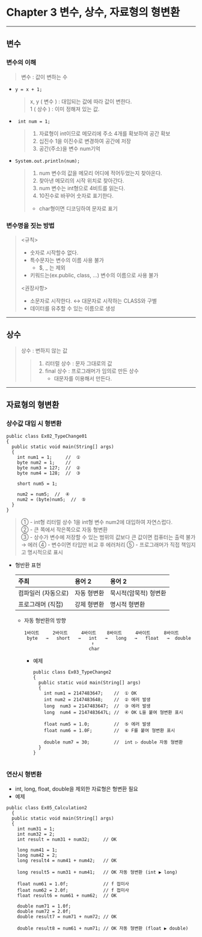 # Chapter 3 변수, 상수, 자료형의 형변환
___

##  변수

 ### 변수의 이해
> 변수 : 값이 변하는 수

+ ``` y = x + 1; ```
     > x, y ( 변수 ) : 대입되는 값에 따라 값이 변한다.  
      1 ( 상수 ) : 이미 정해져 있는 값.

+ `` int num = 1;``  
    > 1. 자료형이 int이므로 메모리에 주소 4개를 확보하여 공간 확보  
    > 2. 십진수 1을 이진수로 변경하여 공간에 저장
    > 3. 공간(주소)을 변수 num기억

+ ```System.out.println(num);```
  > 1. num 변수의 값을 메모리 어디에 적어두었는지 찾아온다.  
  > 2. 찾아낸 메모리의 시작 위치로 찾아간다.
  > 3. num 변수는 int형으로 4비트를 읽는다.
  > 4. 10진수로 바꾸어 숫자로 표기한다.
  >   + char형이면 디코딩하여 문자로 표기

### 변수명을 짓는 방법
  > <규칙>
  > + 숫자로 시작할수 없다.
  > + 특수문자는 변수의 이름 사용 불가
  >     + $, _ 는 제외
  > + 키워드는(ex.public, class, ...) 변수의 이름으로 사용 불가
  > 
  > <권장사항>
  > + 소문자로 시작한다. ↔ 대문자로 시작하는 CLASS와 구별
  > + 데이터를 유추할 수 있는 이름으로 생성

---
## 상수
> 상수 : 변하지 않는 값
>>   1. 리터럴 상수 : 문자 그대로의 값  
>>   2. final 상수 : 프로그래머가 임의로 만든 상수
>>      + 대문자를 이용해서 만든다.

---

## 자료형의 형변환
### 상수값 대입 시 형변환
```
public class Ex02_TypeChange01
{
  public static void main(String[] args)
  {
    int num1 = 1;     //  ①
    byte num2 = 1;    //  
    byte num3 = 127;  //  ②
    byte num4 = 128;  //  ③
    
    short num5 = 1;
    
    num2 = num5;  //  ④
    num2 = (byte)num5;  //  ⑤
  } 
}
```
> ① - int형 리터럴 상수 1을 int형 변수 num2에 대입하여 자연스럽다.  
> ② - 큰 쪽에서 작은쪽으로 자동 형변환  
> ③ - 상수가 변수에 저장할 수 있는 범위의 값보다 큰 값이면 컴퓨터는 출력 불가 → 에러
> ④ - 변수이면 타입만 비교 후 에러처리
> ⑤ - 프로그래머가 직접 책임지고 명시적으로 표시

+ 형반환 표현

    | 주최          | 용어 2   | 용어 2         |
    |:------------|:-------|:-------------|
    | 컴파일러 (자동으로) | 자동 형변환 | 묵시적(암묵적) 형변환 |
    | 프로그래머 (직접)  | 강제 형변환 | 명시적 형변환      |
  + 자동 형반환의 방향  
    ```plaintext
    1바이트     2바이트     4바이트    8바이트     4바이트     8바이트  
     byte   →   short   →   int   →   long   →   float   →  double 
                             ↑
                            char
    ```
    - 예제
      ```
      public class Ex03_TypeChange2
      {
        public static void main(String[] args)
        {
          int num1 = 2147483647;    //  ① OK
          int num2 = 2147483648;    //  ② 에러 발생
          long  num3 = 2147483647;  //  ③ 에러 발생
          long  num4 = 2147483647L; //  ④ OK L을 붙여 형변환 표시
    
          float num5 = 1.0;         //  ⑤ 에러 발생
          float num6 = 1.0F;        //  ⑥ F를 붙여 형변환 표시
    
          double num7 = 30;         //  int ▷ double 자동 형변환
        }
      }
      

### 연산시 형변환

- int, long, float, double을 제외한 자료형은 형변환 필요
- 예제  
```
public class Ex05_Calculation2
  {
  public static void main(String[] args)
  {
    int num31 = 1;
    int num32 = 2;
    int result = num31 + num32;     // OK
    
    long num41 = 1;
    long num42 = 2;
    long result4 = num41 + num42;   // OK
    
    long result5 = num31 + num41;   // OK 자동 형변환 (int ▶ long)
    
    float num61 = 1.0f;             // f 접미사 
    float num62 = 2.0f;             // f 접미사
    float result6 = num61 + num62;  // OK
    
    double num71 = 1.0f;            
    double num72 = 2.0f;
    double result7 = num71 + num72; // OK
    
    double result8 = num61 + num71; // OK 자동 형변환 (float ▶ double)
```